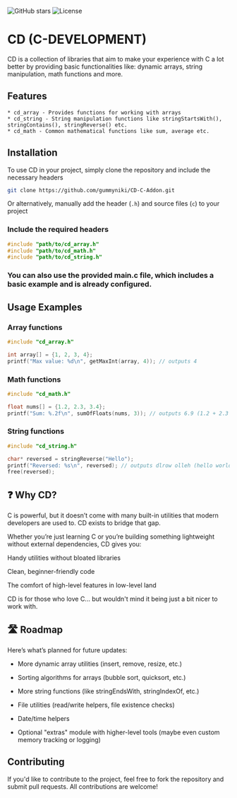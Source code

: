 ![GitHub stars](https://img.shields.io/github/stars/gummyniki/CD-C-Addon?style=social)
![License](https://img.shields.io/github/license/gummyniki/CD-C-Addon)


# CD (C-DEVELOPMENT)
CD is a collection of libraries that aim to make your experience with C a lot better by providing basic functionalities like: dynamic arrays, string manipulation, math functions and more.

## Features
```
* cd_array - Provides functions for working with arrays
* cd_string - String manipulation functions like stringStartsWith(), stringContains(), stringReverse() etc.
* cd_math - Common mathematical functions like sum, average etc.
```

## Installation
To use CD in your project, simply clone the repository and include the necessary headers

```bash
git clone https://github.com/gummyniki/CD-C-Addon.git
```

Or alternatively, manually add the header (```.h```) and source files (```c```) to your project


### Include the required headers


```C
#include "path/to/cd_array.h"
#include "path/to/cd_math.h"
#include "path/to/cd_string.h"
```

### You can also use the provided main.c file, which includes a basic example and is already configured.




## Usage Examples

### Array functions

```C
#include "cd_array.h"

int array[] = {1, 2, 3, 4};
printf("Max value: %d\n", getMaxInt(array, 4)); // outputs 4
```


### Math functions

```C
#include "cd_math.h"

float nums[] = {1.2, 2.3, 3.4};
printf("Sum: %.2f\n", sumOfFloats(nums, 3)); // outputs 6.9 (1.2 + 2.3 + 3.4)
```


### String functions

```C
#include "cd_string.h"

char* reversed = stringReverse("Hello");
printf("Reversed: %s\n", reversed); // outputs dlrow olleh (hello world backwards)
free(reversed);
```
## ❓ Why CD?
C is powerful, but it doesn’t come with many built-in utilities that modern developers are used to. CD exists to bridge that gap.

Whether you’re just learning C or you’re building something lightweight without external dependencies, CD gives you:

Handy utilities without bloated libraries

Clean, beginner-friendly code

The comfort of high-level features in low-level land

CD is for those who love C... but wouldn't mind it being just a bit nicer to work with.




## 🛣️ Roadmap
Here’s what’s planned for future updates:

 * More dynamic array utilities (insert, remove, resize, etc.)

 * Sorting algorithms for arrays (bubble sort, quicksort, etc.)

 * More string functions (like stringEndsWith, stringIndexOf, etc.)

 * File utilities (read/write helpers, file existence checks)

 * Date/time helpers

 * Optional "extras" module with higher-level tools (maybe even custom memory tracking or logging)




## Contributing

If you'd like to contribute to the project, feel free to fork the repository and submit pull requests. All contributions are welcome!


